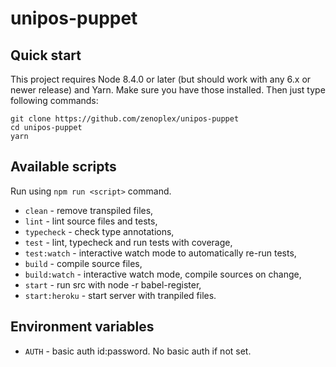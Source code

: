 # unipos-puppet

## Quick start

This project requires Node 8.4.0 or later (but should work with any 6.x or newer release) and Yarn. Make sure you have those installed.
Then just type following commands:

```
git clone https://github.com/zenoplex/unipos-puppet
cd unipos-puppet
yarn
```

## Available scripts

Run using `npm run <script>` command.

+ `clean` - remove transpiled files,
+ `lint` - lint source files and tests,
+ `typecheck` - check type annotations,
+ `test` - lint, typecheck and run tests with coverage,
+ `test:watch` - interactive watch mode to automatically re-run tests, 
+ `build` - compile source files,
+ `build:watch` - interactive watch mode, compile sources on change,
+ `start` - run src with node -r babel-register,
+ `start:heroku` - start server with tranpiled files. 

## Environment variables

+ `AUTH` - basic auth id:password.  No basic auth if not set.
